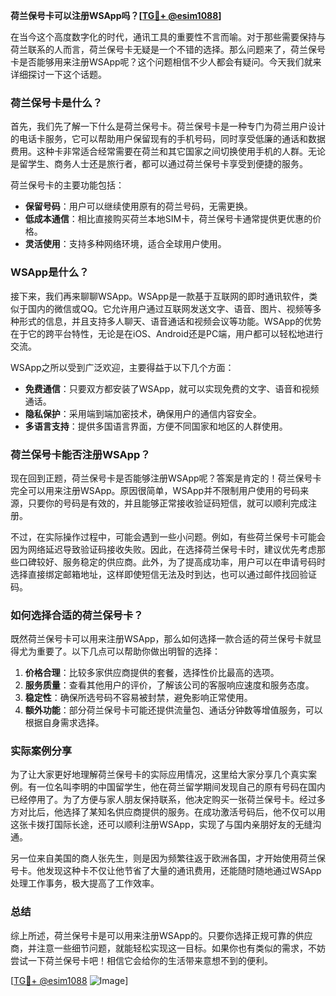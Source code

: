 **荷兰保号卡可以注册WSApp吗？[[TG💪+ @esim1088](https://t.me/s/esim1088)]**

在当今这个高度数字化的时代，通讯工具的重要性不言而喻。对于那些需要保持与荷兰联系的人而言，荷兰保号卡无疑是一个不错的选择。那么问题来了，荷兰保号卡是否能够用来注册WSApp呢？这个问题相信不少人都会有疑问。今天我们就来详细探讨一下这个话题。

### 荷兰保号卡是什么？

首先，我们先了解一下什么是荷兰保号卡。荷兰保号卡是一种专门为荷兰用户设计的电话卡服务，它可以帮助用户保留现有的手机号码，同时享受低廉的通话和数据费用。这种卡非常适合经常需要在荷兰和其它国家之间切换使用手机的人群。无论是留学生、商务人士还是旅行者，都可以通过荷兰保号卡享受到便捷的服务。

荷兰保号卡的主要功能包括：

- **保留号码**：用户可以继续使用原有的荷兰号码，无需更换。
- **低成本通信**：相比直接购买荷兰本地SIM卡，荷兰保号卡通常提供更优惠的价格。
- **灵活使用**：支持多种网络环境，适合全球用户使用。

### WSApp是什么？

接下来，我们再来聊聊WSApp。WSApp是一款基于互联网的即时通讯软件，类似于国内的微信或QQ。它允许用户通过互联网发送文字、语音、图片、视频等多种形式的信息，并且支持多人聊天、语音通话和视频会议等功能。WSApp的优势在于它的跨平台特性，无论是在iOS、Android还是PC端，用户都可以轻松地进行交流。

WSApp之所以受到广泛欢迎，主要得益于以下几个方面：

- **免费通信**：只要双方都安装了WSApp，就可以实现免费的文字、语音和视频通话。
- **隐私保护**：采用端到端加密技术，确保用户的通信内容安全。
- **多语言支持**：提供多国语言界面，方便不同国家和地区的人群使用。

### 荷兰保号卡能否注册WSApp？

现在回到正题，荷兰保号卡是否能够注册WSApp呢？答案是肯定的！荷兰保号卡完全可以用来注册WSApp。原因很简单，WSApp并不限制用户使用的号码来源，只要你的号码是有效的，并且能够正常接收验证码短信，就可以顺利完成注册。

不过，在实际操作过程中，可能会遇到一些小问题。例如，有些荷兰保号卡可能会因为网络延迟导致验证码接收失败。因此，在选择荷兰保号卡时，建议优先考虑那些口碑较好、服务稳定的供应商。此外，为了提高成功率，用户可以在申请号码时选择直接绑定邮箱地址，这样即使短信无法及时到达，也可以通过邮件找回验证码。

### 如何选择合适的荷兰保号卡？

既然荷兰保号卡可以用来注册WSApp，那么如何选择一款合适的荷兰保号卡就显得尤为重要了。以下几点可以帮助你做出明智的选择：

1. **价格合理**：比较多家供应商提供的套餐，选择性价比最高的选项。
2. **服务质量**：查看其他用户的评价，了解该公司的客服响应速度和服务态度。
3. **稳定性**：确保所选号码不容易被封禁，避免影响正常使用。
4. **额外功能**：部分荷兰保号卡可能还提供流量包、通话分钟数等增值服务，可以根据自身需求选择。

### 实际案例分享

为了让大家更好地理解荷兰保号卡的实际应用情况，这里给大家分享几个真实案例。有一位名叫李明的中国留学生，他在荷兰留学期间发现自己的原有号码在国内已经停用了。为了方便与家人朋友保持联系，他决定购买一张荷兰保号卡。经过多方对比后，他选择了某知名供应商提供的服务。在成功激活号码后，他不仅可以用这张卡拨打国际长途，还可以顺利注册WSApp，实现了与国内亲朋好友的无缝沟通。

另一位来自美国的商人张先生，则是因为频繁往返于欧洲各国，才开始使用荷兰保号卡。他发现这种卡不仅让他节省了大量的通讯费用，还能随时随地通过WSApp处理工作事务，极大提高了工作效率。

### 总结

综上所述，荷兰保号卡是可以用来注册WSApp的。只要你选择正规可靠的供应商，并注意一些细节问题，就能轻松实现这一目标。如果你也有类似的需求，不妨尝试一下荷兰保号卡吧！相信它会给你的生活带来意想不到的便利。

[[TG💪+ @esim1088](https://t.me/s/esim1088) ![Image](https://i.postimg.cc/4NQfJmqS/Snipaste-2025-05-13-00-14-12.png)]